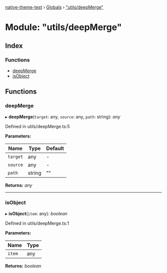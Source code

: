 [native-theme-test](../README.md) › [Globals](../globals.md) › ["utils/deepMerge"](_utils_deepmerge_.md)

# Module: "utils/deepMerge"

## Index

### Functions

* [deepMerge](_utils_deepmerge_.md#deepmerge)
* [isObject](_utils_deepmerge_.md#isobject)

## Functions

###  deepMerge

▸ **deepMerge**(`target`: any, `source`: any, `path`: string): *any*

Defined in utils/deepMerge.ts:5

**Parameters:**

Name | Type | Default |
------ | ------ | ------ |
`target` | any | - |
`source` | any | - |
`path` | string | "" |

**Returns:** *any*

___

###  isObject

▸ **isObject**(`item`: any): *boolean*

Defined in utils/deepMerge.ts:1

**Parameters:**

Name | Type |
------ | ------ |
`item` | any |

**Returns:** *boolean*
